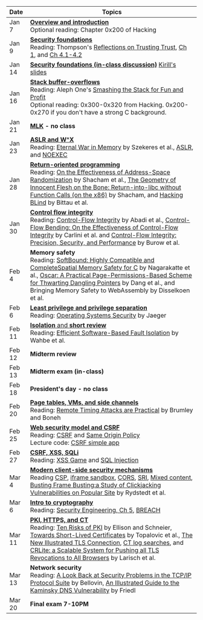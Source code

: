 **Date**   | <center>**Topics**</center>
:----------|:--------------------------------
Jan  7     | [**Overview and introduction**](slides/lecture1.pdf) <br/> Optional reading: Chapter 0x200 of Hacking
Jan  9     | [**Security foundations**](slides/lecture2.pdf) <br/> Reading: Thompson's [Reflections on Trusting Trust](papers/thompson.pdf), [Ch 1](https://www.cl.cam.ac.uk/~rja14/Papers/SEv2-c01.pdf), and [Ch 4.1-4.2](https://www.cl.cam.ac.uk/~rja14/Papers/SEv2-c04.pdf)
Jan 14     | [**Security foundations (in-class discussion)**](slides/lecture3.pdf) [Kirill's slides](https://cseweb.ucsd.edu/classes/fa17/cse127-b/lec2.pdf)
Jan 16     | [**Stack buffer-overflows**](slides/lecture4.pdf) <br/> Reading: Aleph One's [Smashing the Stack for Fun and Profit](http://phrack.org/issues/49/14.html#article) <br/> Optional reading: 0x300-0x320 from Hacking. 0x200-0x270 if you don't have a strong C background.
Jan 21     | **[MLK](https://en.wikipedia.org/wiki/Martin_Luther_King_Jr.) - no class**
Jan 23     | [**ASLR and W^X**](slides/lecture5.pdf) <br/> Reading: [Eternal War in Memory](papers/eternal-war-in-memory.pdf) by Szekeres et al., [ASLR](https://pax.grsecurity.net/docs/aslr.txt), and [NOEXEC](https://pax.grsecurity.net/docs/noexec.txt)
Jan 28     | [**Return-oriented programming**](slides/lecture6.pdf) <br/> Reading: [On the Effectiveness of Address-Space Randomization](papers/shacham:aslr.pdf) by Shacham et al., [The Geometry of Innocent Flesh on the Bone: Return-into-libc without Function Calls (on the x86)](papers/shacham:rop.pdf) by Shacham, and [Hacking BLind](papers/bittau:brop.pdf) by Bittau et al.
Jan 30     | [**Control flow integrity**](slides/lecture7.pdf) <br/> Reading: [Control-Flow Integrity](papers/abadi:cfi.pdf) by Abadi et al., [Control-Flow Bending: On the Effectiveness of Control-Flow Integrity](papers/carlini:cfb.pdf) by Carlini et al. and [Control-Flow Integrity: Precision, Security, and Performance](papers/burow:cfi.pdf) by Burow et al. 
Feb  4     | **Memory safety** <br/> Reading: [SoftBound: Highly Compatible and CompleteSpatial Memory Safety for C](papers/softbound.pdf) by Nagarakatte et al., [Oscar: A Practical Page-Permissions-Based Scheme for Thwarting Dangling Pointers](papers/dang:oscar.pdf) by Dang et al., and Bringing Memory Safety to WebAssembly by Disselkoen et al.
Feb  6     | [**Least privilege and privilege separation**](slides/lecture9.pdf) <br/> Reading: [Operating Systems Security](papers/ossecurity.pdf) by Jaeger
Feb 11     | [**Isolation** and **short review**](slides/lecture10.pdf) <br/> Reading: [Efficient Software-Based Fault Isolation](papers/wahbe:sfi.pdf) by Wahbe et al.
Feb 12     | **Midterm review**
Feb 13     | **Midterm exam (in-class)**
Feb 18     | **President's day - no class**
Feb 20     | [**Page tables, VMs, and side channels**](slides/lecture11.pdf) <br/> Reading: [Remote Timing Attacks are Practical](papers/brumley:timing.pdf) by Brumley and Boneh
Feb 25     | [**Web security model and CSRF**](slides/lecture12.pdf) <br/> Reading: [CSRF](https://www.owasp.org/index.php/Cross-Site_Request_Forgery_%28CSRF%29) and [Same Origin Policy](https://code.google.com/archive/p/browsersec/wikis/Part2.wiki#Same-origin_policy) <br/> Lecture code: [CSRF simple app](https://github.com/PLSysSec/cse127-toy-webapp)
Feb 27     | [**CSRF, XSS, SQLi**](../notes/lecture13/) <br/> Reading: [XSS Game](https://xss-game.appspot.com/) and [SQL Injection](https://secure.php.net/manual/en/security.database.sql-injection.php)
Mar  4     | [**Modern client-side security mechanisms**](slides/lecture14.pdf) <br/> Reading [CSP](https://www.html5rocks.com/en/tutorials/security/content-security-policy/), [iframe sandbox](https://www.html5rocks.com/en/tutorials/security/sandboxed-iframes/), [CORS](https://developer.mozilla.org/en-US/docs/Web/HTTP/CORS), [SRI](https://developer.mozilla.org/en-US/docs/Web/Security/Subresource_Integrity), [Mixed content](https://developer.mozilla.org/en-US/docs/Web/Security/Mixed_content), [Busting Frame Busting:a Study of Clickjacking Vulnerabilities on Popular Site](papers/rydstedt:busting.pdf) by Rydstedt et al.
Mar  6     | [**Intro to cryptography**](slides/lecture15.pdf) <br/> Reading: [Security Engineering, Ch 5](https://www.cl.cam.ac.uk/~rja14/Papers/SEv2-c05.pdf), [BREACH](http://breachattack.com/resources/BREACH%20-%20SSL,%20gone%20in%2030%20seconds.pdf)
Mar 11     | [**PKI, HTTPS, and CT**](slides/lecture16.pdf) <br/> Reading: [Ten Risks of PKI](papers/ellison:ten-risks.pdf) by Ellison and Schneier, [Towards Short-Lived Certificates](papers/topalovic:towards.pdf) by Topalovic et al., [The New Illustrated TLS Connection](https://tls13.ulfheim.net/), [CT log searches](https://crt.sh), and [CRLite: a Scalable System for Pushing all TLS Revocations to All Browsers](papers/crtlite.pdf) by Larisch et al.
Mar 13     | **Network security** <br/> Reading: [A Look Back at Security Problems in the TCP/IP Protocol Suite](papers/bellovin:ip.pdf) by Bellovin, [An Illustrated Guide to the Kaminsky DNS Vulnerability](http://unixwiz.net/techtips/iguide-kaminsky-dns-vuln.html) by Friedl
Mar 20     | **Final exam 7-10PM**

<!--
-->

<!--
Jan 14     | **Low Level Security 1: Buffer Overflows**
Jan 16     | **Low Level Security 2: Format String, Shellcode, Stack Protection**
Jan 21     | **[MLK](https://en.wikipedia.org/wiki/Martin_Luther_King_Jr.) - no class**
Jan 23     | **Low Level Security 3: Integer Overflow, ROP, CFI**
Jan 28     | **Low Level Security 4: Heap Attacks**
Jan 30     | **Crypto 1**
Feb  4     | **Crypto 2: PKI and Side Channels**
Feb  6     | **Midterm?**
Feb 11     | **User Authentication**
Feb 13     | **System Security 1**
Feb 18     | **President's Day - no class**
Feb 20     | **System Security 2**
Feb 25     | **Web Security 1**
Feb 27     | **Web Security 2**
Mar  4     | **Network Security 1**
Mar  6     | **Network Security 2**
Mar 11     | **Fun stuff 1**
Mar 13     | **Fun stuff 2**
Mar 20     | **Final Exam**
-->
